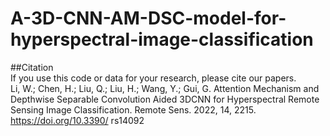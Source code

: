 # A-3D-CNN-AM-DSC-model-for-hyperspectral-image-classification
##Citation  
If you use this code or data for your research, please cite our papers.  
Li, W.; Chen, H.; Liu, Q.; Liu, H.; Wang, Y.; Gui, G. Attention Mechanism and Depthwise Separable Convolution Aided 3DCNN for Hyperspectral Remote Sensing Image Classification. Remote Sens. 2022, 14, 2215. https://doi.org/10.3390/ rs14092
